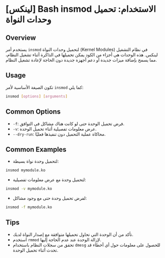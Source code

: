 # [لينكس] Bash insmod الاستخدام: تحميل وحدات النواة

## Overview
يستخدم أمر `insmod` لتحميل وحدات النواة (Kernel Modules) في نظام التشغيل لينكس. هذه الوحدات هي أجزاء من الكود يمكن تحميلها في الذاكرة أثناء تشغيل النظام، مما يسمح بإضافة ميزات جديدة أو دعم أجهزة جديدة دون الحاجة لإعادة تشغيل النظام.

## Usage
تكون الصيغة الأساسية لأمر `insmod` كما يلي:

```bash
insmod [options] [arguments]
```

## Common Options
- `-f`: فرض تحميل الوحدة حتى لو كانت هناك مشاكل في التوافق.
- `-v`: عرض معلومات تفصيلية أثناء تحميل الوحدة.
- `--dry-run`: محاكاة عملية التحميل دون تنفيذها فعليًا.

## Common Examples
- لتحميل وحدة نواة بسيطة:
```bash
insmod mymodule.ko
```

- لتحميل وحدة مع عرض معلومات تفصيلية:
```bash
insmod -v mymodule.ko
```

- لفرض تحميل وحدة حتى مع وجود مشاكل:
```bash
insmod -f mymodule.ko
```

## Tips
- تأكد من أن الوحدة التي تحاول تحميلها متوافقة مع إصدار النواة لديك.
- استخدم `rmmod` لإزالة الوحدة عند عدم الحاجة إليها.
- تحقق من سجلات النظام باستخدام `dmesg` للحصول على معلومات حول أي أخطاء قد تحدث أثناء تحميل الوحدة.